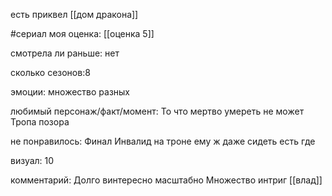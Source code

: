 
есть приквел [[дом дракона]]

#сериал
моя оценка: [[оценка 5]]

смотрела ли раньше: нет

сколько сезонов:8

эмоции: множество разных

любимый персонаж/факт/момент:
То что мертво умереть не может
Тропа позора

не понравилось:
Финал 
Инвалид на троне ему ж даже сидеть есть где 

визуал: 10

комментарий:
Долго винтересно масштабно
Множество интриг
[[влад]]